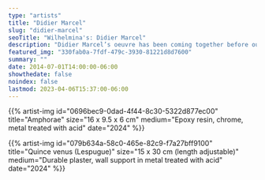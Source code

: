 ```yaml
---
type: "artists"
title: "Didier Marcel"
slug: "didier-marcel"
seoTitle: "Wilhelmina's: Didier Marcel"
description: "Didier Marcel’s oeuvre has been coming together before our very eyes. It has taken on its true sense, however, only with the passage of time, acquiring density and logic, not on the basis of a pre-existing intention that was then meticulously put into practice but thanks to the faith the artist himself seems to have in his insights, and the patience with which he has allowed them to develop. It will not be claimed that over two decades he gave his imagination free rein, attentive only to his impulses as they connected up a certain number of intuitions which now, a posteriori and flagrantly, present themselves to us in the form of a remarkably homogeneous set of works whose combinations and recombinations seem potentially infinite. Before anything else, the “method” (if this is a word that can be applied, retrospectively, to the process), which subtends Marcel’s work, stands before us today in all its splendour and self-evidence, far – very far – from the glibness that marks out most of the younger French artists, whose doctrine seems to be the “logic of the headline-grabber”. Marcel’s work, capitalising on the experience gained in the production of the “small objects”, and the presentational strategies that allowed them to take their place in the architectural configuration of a museum, was deployed almost systematically in the form of a juxtaposition of landscapes that revealed what can now be seen as a seminal project: to be a portraitist of landscape in the 21st century, with the invention of places defined by “closed limits, determinate uncertainty, contained information”."
featured_img: "330fab0a-7fdf-479c-3930-81221d8d7600"
summary: ""
date: 2014-07-01T14:00:00-06:00
showthedate: false
noindex: false
lastmod: 2023-04-06T15:37:00-06:00
---
```

{{% artist-img id="0696bec9-0dad-4f44-8c30-5322d877ec00" title="Amphorae" size="16 x 9.5 x 6 cm" medium="Epoxy resin, chrome, metal treated with acid" date="2024" %}}

{{% artist-img id="079b634a-58c0-465e-82c9-f7a27bff9100" title="Quince venus (Lespugue)" size="15 x 30 cm (length adjustable)" medium="Durable plaster, wall support in metal treated with acid" date="2024" %}}
